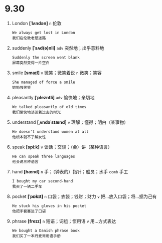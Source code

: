 # 9.30

1. London **[ˈlʌndən]** `n` 伦敦

   ```
   We always get lost in London
   我们在伦敦老是迷路
   ```

2. suddenly **[ˈsʌd(ə)nli]** `adv` 突然地；出乎意料地

   ```
   Suddenly the screen went blank
   屏幕突然变得一片空白
   ```

3. smile **[smaɪl]** `v` 微笑；微笑着说 `n` 微笑；笑容

   ```
   She managed of force a smile
   她勉强笑笑
   ```

4. pleasantly **[ˈplezntli]** `adv` 愉快地；亲切地

   ```
   We talked pleasantly of old times
   我们愉快地谈论着过去的时光
   ```

5. understand **[ˌʌndəˈstænd]** `v` 理解；懂得；明白（某事物）

   ```
   He doesn't understand women at all
   他根本就不了解女性
   ```

6. speak **[spiːk]** `v` 谈话；交谈；（会）讲（某种语言）

   ```
   He can speak three languages
   他会说三种语言
   ```

7. hand **[hænd]** `n` 手；（钟表的）指针；船员；水手 `comb` 手工

   ```
   I bought my car second-hand
   我买了一辆二手车
   ```

8. pocket **[ˈpɒkɪt]** `n` 口袋；衣袋；钱财；财力 `v` 把...放入口袋；将...据为己有

   ```
   He stuck his gloves in his pocket
   他把手套塞进了口袋
   ```

9. phrase **[freɪz]** `n` 短语；词组；惯用语 `v` 用...方式表达

   ```
   We bought a Danish phrase book
   我们买了一本丹麦常用语手册
   ```
